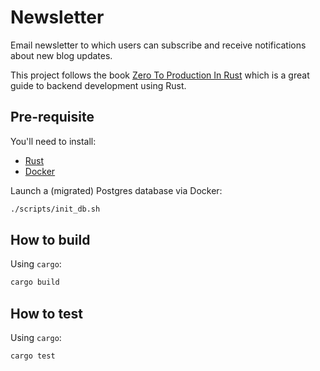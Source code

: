 # Newsletter

Email newsletter to which users can subscribe and receive notifications about new blog updates.

This project follows the book [Zero To Production In Rust](https://zero2prod.com) which is a great guide to backend development using Rust.

## Pre-requisite

You'll need to install:

- [Rust](https://www.rust-lang.org/tools/install)
- [Docker](https://docs.docker.com/get-docker/)

Launch a (migrated) Postgres database via Docker:

```bash
./scripts/init_db.sh
```

## How to build

Using `cargo`:

```bash
cargo build
```

## How to test

Using `cargo`:

```bash
cargo test
```
